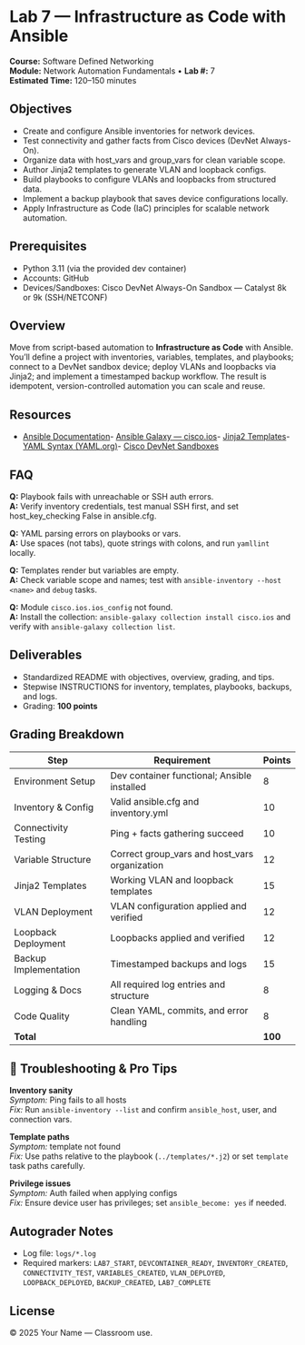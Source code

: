 # Lab 7 — Infrastructure as Code with Ansible

**Course:** Software Defined Networking  
**Module:** Network Automation Fundamentals • **Lab #:** 7  
**Estimated Time:** 120–150 minutes

## Objectives
- Create and configure Ansible inventories for network devices.
- Test connectivity and gather facts from Cisco devices (DevNet Always-On).
- Organize data with host_vars and group_vars for clean variable scope.
- Author Jinja2 templates to generate VLAN and loopback configs.
- Build playbooks to configure VLANs and loopbacks from structured data.
- Implement a backup playbook that saves device configurations locally.
- Apply Infrastructure as Code (IaC) principles for scalable network automation.

## Prerequisites
- Python 3.11 (via the provided dev container)
- Accounts: GitHub
- Devices/Sandboxes: Cisco DevNet Always-On Sandbox — Catalyst 8k or 9k (SSH/NETCONF)

## Overview
Move from script-based automation to **Infrastructure as Code** with Ansible. You’ll define a project with inventories, variables, templates, and playbooks; connect to a DevNet sandbox device; deploy VLANs and loopbacks via Jinja2; and implement a timestamped backup workflow. The result is idempotent, version-controlled automation you can scale and reuse.


## Resources
- [Ansible Documentation](https://docs.ansible.com/)- [Ansible Galaxy — cisco.ios](https://galaxy.ansible.com/cisco/ios)- [Jinja2 Templates](https://jinja.palletsprojects.com/)- [YAML Syntax (YAML.org)](https://yaml.org/spec/)- [Cisco DevNet Sandboxes](https://developer.cisco.com/site/sandbox/)

## FAQ
**Q:** Playbook fails with unreachable or SSH auth errors.  
**A:** Verify inventory credentials, test manual SSH first, and set host_key_checking False in ansible.cfg.

**Q:** YAML parsing errors on playbooks or vars.  
**A:** Use spaces (not tabs), quote strings with colons, and run `yamllint` locally.

**Q:** Templates render but variables are empty.  
**A:** Check variable scope and names; test with `ansible-inventory --host <name>` and `debug` tasks.

**Q:** Module `cisco.ios.ios_config` not found.  
**A:** Install the collection: `ansible-galaxy collection install cisco.ios` and verify with `ansible-galaxy collection list`.



## Deliverables
- Standardized README with objectives, overview, grading, and tips.
- Stepwise INSTRUCTIONS for inventory, templates, playbooks, backups, and logs.
- Grading: **100 points**

## Grading Breakdown
| Step | Requirement | Points |
|---|---|---|
| Environment Setup | Dev container functional; Ansible installed | 8 |
| Inventory & Config | Valid ansible.cfg and inventory.yml | 10 |
| Connectivity Testing | Ping + facts gathering succeed | 10 |
| Variable Structure | Correct group_vars and host_vars organization | 12 |
| Jinja2 Templates | Working VLAN and loopback templates | 15 |
| VLAN Deployment | VLAN configuration applied and verified | 12 |
| Loopback Deployment | Loopbacks applied and verified | 12 |
| Backup Implementation | Timestamped backups and logs | 15 |
| Logging & Docs | All required log entries and structure | 8 |
| Code Quality | Clean YAML, commits, and error handling | 8 |
| **Total** |  | **100** |

## 🔧 Troubleshooting & Pro Tips
**Inventory sanity**  
*Symptom:* Ping fails to all hosts  
*Fix:* Run `ansible-inventory --list` and confirm `ansible_host`, user, and connection vars.

**Template paths**  
*Symptom:* template not found  
*Fix:* Use paths relative to the playbook (`../templates/*.j2`) or set `template` task paths carefully.

**Privilege issues**  
*Symptom:* Auth failed when applying configs  
*Fix:* Ensure device user has privileges; set `ansible_become: yes` if needed.



## Autograder Notes
- Log file: `logs/*.log`
- Required markers: `LAB7_START`, `DEVCONTAINER_READY`, `INVENTORY_CREATED`, `CONNECTIVITY_TEST`, `VARIABLES_CREATED`, `VLAN_DEPLOYED`, `LOOPBACK_DEPLOYED`, `BACKUP_CREATED`, `LAB7_COMPLETE`

## License
© 2025 Your Name — Classroom use.